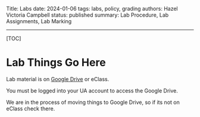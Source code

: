 Title: Labs
date: 2024-01-06
tags: labs, policy, grading
authors: Hazel Victoria Campbell
status: published
summary: Lab Procedure, Lab Assignments, Lab Marking

----

[TOC]

# Lab Things Go Here

Lab material is on [Google Drive](https://drive.google.com/drive/folders/1bFzss045P-FRPCSXZpzdlLyLCHm29f4y?usp=drive_link) or eClass.

You must be logged into your UA account to access the Google Drive.

We are in the process of moving things to Google Drive, so if its not on eClass check there.